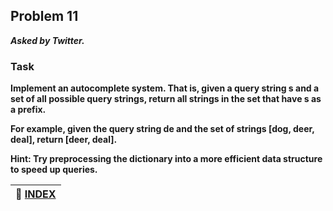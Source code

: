 ## Problem 11
***Asked by Twitter.***
### Task
**Implement an autocomplete system. That is, given a query string s and a set of all possible query strings, return all strings in the set that have s as a prefix.**

**For example, given the query string de and the set of strings [dog, deer, deal], return [deer, deal].**

**Hint: Try preprocessing the dictionary into a more efficient data structure to speed up queries.**

|**:file_folder: [INDEX](https://github.com/theInvincible/Daily-Coding-Problem/blob/master/Collection/INDEX.md)**|
|----------------------------------------------------------------------------------------------------------------|
